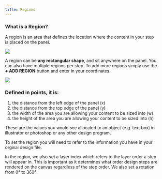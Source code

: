 ```yaml
---
title: Regions
---
```


### What is a Region?

A region is an area that defines the location where the content in your step is placed on the panel.

![](https://help.spiff.com.au/user/pages/04.Spiff-Concepts/03.workflows/03.step-details/02.regions/Screen%20Shot%202020-09-23%20at%203.32.37%20pm.png)

A region can be **any rectangular shape**, and sit anywhere on the panel.
You can also have multiple regions per step. To add more regions simply use the **+ ADD REGION** button and enter in your coordinates.

![](https://help.spiff.com.au/user/pages/04.Spiff-Concepts/03.workflows/03.step-details/02.regions/Screen%20Shot%202020-09-23%20at%203.45.33%20pm.png)


### Defined in points, it is:
1. the distance from the left edge of the panel (x) 
2. the distance from the top edge of the panel (y)
3. the width of the area you are allowing your content to be sized into (w)
4. the height of the area you are allowing your content to be sized into (h) 

These are the values you would see allocated to an object (e.g. text box) in illustrator or photoshop or any other design program. 

To set the region you will need to refer to the information you have in your orginal design file. 

In the region, we also set a layer index which refers to the layer order a step will appear in. This is important as it determines what order design steps are rendered on the canvas regardless of the step order. 
We also set a rotation from 0° to 360°